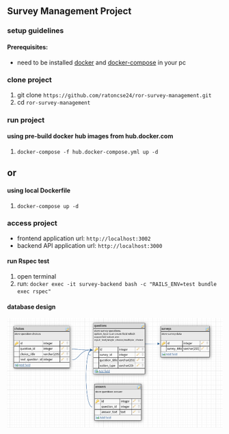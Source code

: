 ## Survey Management Project

### setup guidelines

#### Prerequisites:
* need to be installed [docker](https://docs.docker.com/install/) and [docker-compose](https://docs.docker.com/compose/install/) in your pc

### clone project
1. git clone `https://github.com/ratoncse24/ror-survey-management.git`
2. cd `ror-survey-management`

### run project
#### using pre-build docker hub images from hub.docker.com
1. `docker-compose -f hub.docker-compose.yml up -d`
## or
#### using local Dockerfile
1. `docker-compose up -d`

### access project
* frontend application url: `http://localhost:3002`
* backend API application  url: `http://localhost:3000`

#### run Rspec test
1. open terminal
2. run: `docker exec -it survey-backend bash -c "RAILS_ENV=test bundle exec rspec"`

#### database design
<img src="./db-design.png">

